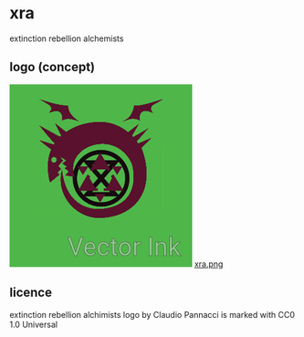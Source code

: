 # xra
extinction rebellion alchemists

## logo (concept)
![](xra.png)
[xra.png](xra.png)

## licence
extinction rebellion alchimists logo by Claudio Pannacci is marked with CC0 1.0 Universal 
